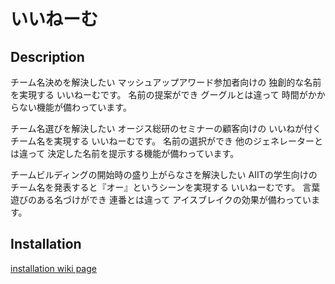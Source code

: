 # いいねーむ

## Description

チーム名決めを解決したい
マッシュアップアワード参加者向けの
独創的な名前を実現する
いいねーむです。
名前の提案ができ
グーグルとは違って
時間がかからない機能が備わっています。

チーム名選びを解決したい
オージス総研のセミナーの顧客向けの
いいねが付くチーム名を実現する
いいねーむです。
名前の選択ができ
他のジェネレーターとは違って
決定した名前を提示する機能が備わっています。

チームビルディングの開始時の盛り上がらなさを解決したい
AIITの学生向けの
チーム名を発表すると『オー』というシーンを実現する
いいねーむです。
言葉遊びのある名づけができ
連番とは違って
アイスブレイクの効果が備わっています。

## Installation

[installation wiki page](https://github.com/iine/iiname/wiki/installation)